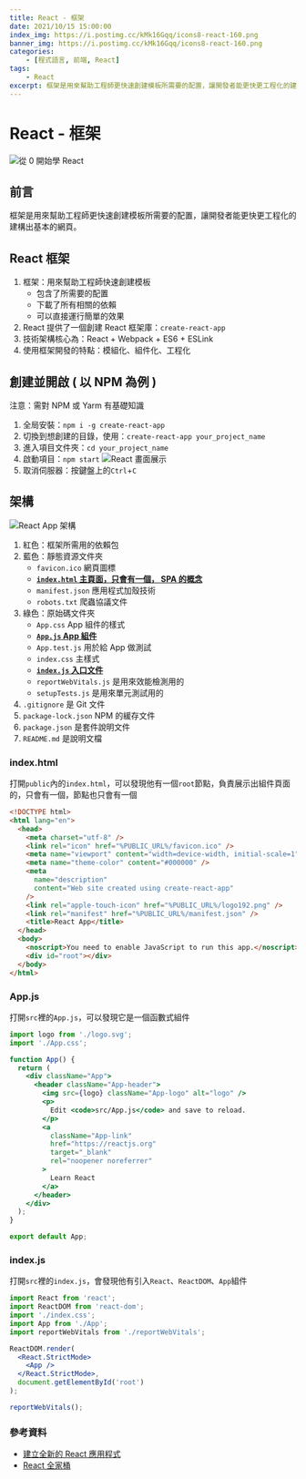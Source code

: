 ```yaml
---
title: React - 框架
date: 2021/10/15 15:00:00
index_img: https://i.postimg.cc/kMk16Gqq/icons8-react-160.png
banner_img: https://i.postimg.cc/kMk16Gqq/icons8-react-160.png
categories:
    - [程式語言, 前端, React]
tags:
    - React
excerpt: 框架是用來幫助工程師更快速創建模板所需要的配置，讓開發者能更快更工程化的建構出基本的網頁。
---
```


# React - 框架

![從 0 開始學 React](https://i.postimg.cc/kMk16Gqq/icons8-react-160.png)

## 前言

框架是用來幫助工程師更快速創建模板所需要的配置，讓開發者能更快更工程化的建構出基本的網頁。

<!-- more -->

## React 框架

1. 框架：用來幫助工程師快速創建模板
    - 包含了所需要的配置
    - 下載了所有相關的依賴
    - 可以直接運行簡單的效果
2. React 提供了一個創建 React 框架庫：`create-react-app`
3. 技術架構核心為：React + Webpack + ES6 + ESLink
4. 使用框架開發的特點：模組化、組件化、工程化

## 創建並開啟 ( 以 NPM 為例 )

注意：需對 NPM 或 Yarm 有基礎知識

1. 全局安裝：`npm i -g create-react-app`
2. 切換到想創建的目錄，使用：`create-react-app your_project_name`
3. 進入項目文件夾：`cd your_project_name`
4. 啟動項目：`npm start`
![React 畫面展示](https://i.imgur.com/Z3Qc3La.png)
5. 取消伺服器：按鍵盤上的`Ctrl`+`C`

## 架構

![React App 架構](https://i.imgur.com/7Lp43DB.png)

1. 紅色：框架所需用的依賴包
2. 藍色：靜態資源文件夾
    - `favicon.ico` 網頁圖標
    - **[`index.html` 主頁面，只會有一個， SPA 的概念](#indexhtml)**
    - `manifest.json` 應用程式加殼技術
    - `robots.txt` 爬蟲協議文件
3. 綠色：原始碼文件夾
    - `App.css` App 組件的樣式
    - **[`App.js` App 組件](#Appjs)**
    - `App.test.js` 用於給 App 做測試
    - `index.css` 主樣式
    - **[`index.js` 入口文件](#indexjs)**
    - `reportWebVitals.js` 是用來效能檢測用的
    - `setupTests.js` 是用來單元測試用的
4. `.gitignore` 是 Git 文件
5. `package-lock.json` NPM 的緩存文件
6. `package.json` 是套件說明文件
7. `README.md` 是說明文檔

### index.html

打開`public`內的`index.html`，可以發現他有一個`root`節點，負責展示出組件頁面的，只會有一個，節點也只會有一個

```html
<!DOCTYPE html>
<html lang="en">
  <head>
    <meta charset="utf-8" />
    <link rel="icon" href="%PUBLIC_URL%/favicon.ico" />
    <meta name="viewport" content="width=device-width, initial-scale=1" />
    <meta name="theme-color" content="#000000" />
    <meta
      name="description"
      content="Web site created using create-react-app"
    />
    <link rel="apple-touch-icon" href="%PUBLIC_URL%/logo192.png" />
    <link rel="manifest" href="%PUBLIC_URL%/manifest.json" />
    <title>React App</title>
  </head>
  <body>
    <noscript>You need to enable JavaScript to run this app.</noscript>
    <div id="root"></div>
  </body>
</html>

```

### App.js

打開`src`裡的`App.js`，可以發現它是一個函數式組件

```jsx
import logo from './logo.svg';
import './App.css';

function App() {
  return (
    <div className="App">
      <header className="App-header">
        <img src={logo} className="App-logo" alt="logo" />
        <p>
          Edit <code>src/App.js</code> and save to reload.
        </p>
        <a
          className="App-link"
          href="https://reactjs.org"
          target="_blank"
          rel="noopener noreferrer"
        >
          Learn React
        </a>
      </header>
    </div>
  );
}

export default App;

```

### index.js

打開`src`裡的`index.js`，會發現他有引入`React`、`ReactDOM`、`App`組件

```jsx
import React from 'react';
import ReactDOM from 'react-dom';
import './index.css';
import App from './App';
import reportWebVitals from './reportWebVitals';

ReactDOM.render(
  <React.StrictMode>
    <App />
  </React.StrictMode>,
  document.getElementById('root')
);

reportWebVitals();

```

### 參考資料

- [建立全新的 React 應用程式](https://zh-hant.reactjs.org/docs/create-a-new-react-app.html#recommended-toolchains)
- [React 全家桶](https://www.youtube.com/playlist?list=PLmOn9nNkQxJFJXLvkNsGsoCUxJLqyLGxu)
